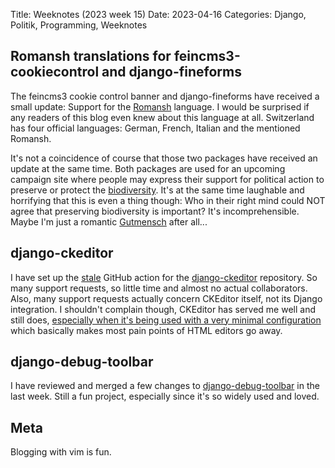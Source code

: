 Title: Weeknotes (2023 week 15)
Date: 2023-04-16
Categories: Django, Politik, Programming, Weeknotes

## Romansh translations for feincms3-cookiecontrol and django-fineforms

The feincms3 cookie control banner and django-fineforms have received a small update: Support for the [Romansh](https://en.wikipedia.org/wiki/Romansh_language) language. I would be surprised if any readers of this blog even knew about this language at all. Switzerland has four official languages: German, French, Italian and the mentioned Romansh.

It's not a coincidence of course that those two packages have received an update at the same time. Both packages are used for an upcoming campaign site where people may express their support for political action to preserve or protect the [biodiversity](https://en.wikipedia.org/wiki/Biodiversity). It's at the same time laughable and horrifying that this is even a thing though: Who in their right mind could NOT agree that preserving biodiversity is important? It's incomprehensible. Maybe I'm just a romantic [Gutmensch](https://en.wikipedia.org/wiki/Gutmensch) after all...

## django-ckeditor

I have set up the [stale](https://github.com/actions/stale) GitHub action for the [django-ckeditor](https://github.com/django-ckeditor/django-ckeditor) repository. So many support requests, so little time and almost no actual collaborators. Also, many support requests actually concern CKEditor itself, not its Django integration. I shouldn't complain though, CKEditor has served me well and still does, [especially when it's being used with a very minimal configuration](https://github.com/matthiask/feincms3/blob/main/feincms3/inline_ckeditor.py) which basically makes most pain points of HTML editors go away.

## django-debug-toolbar

I have reviewed and merged a few changes to [django-debug-toolbar](https://github.com/jazzband/django-debug-toolbar) in the last week. Still a fun project, especially since it's so widely used and loved.

## Meta

Blogging with vim is fun.
